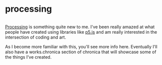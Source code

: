 # processing

```scala mdoc:percentages:processing
```

[Processing](https://processing.org) is something quite new to me. I've been
really amazed at what people have created using libraries like
[p5.js](http://p5js.org) and am really interested in the intersection of coding
and art.

As I become more familiar with this, you'll see more info here. Eventually I'll
also have a works.chronica section of chronica that will showcase some of the
things I've created.

```scala mdoc:tags:processing
```
